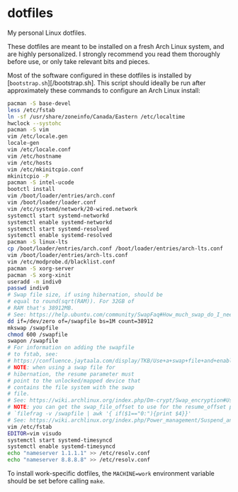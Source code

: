 # dotfiles
My personal Linux dotfiles.

These dotfiles are meant to be installed on a fresh Arch Linux system, and are
highly personalized. I strongly recommend you read them thoroughly before use,
or only take relevant bits and pieces.

Most of the software configured in these dotfiles is installed by
[`bootstrap.sh`][/bootstrap.sh]. This script should ideally be run after
approximately these commands to configure an Arch Linux install:

```sh
pacman -S base-devel
less /etc/fstab
ln -sf /usr/share/zoneinfo/Canada/Eastern /etc/localtime
hwclock --systohc
pacman -S vim
vim /etc/locale.gen 
locale-gen
vim /etc/locale.conf
vim /etc/hostname
vim /etc/hosts
vim /etc/mkinitcpio.conf 
mkinitcpio -P
pacman -S intel-ucode
bootctl install
vim /boot/loader/entries/arch.conf
vim /boot/loader/loader.conf 
vim /etc/systemd/network/20-wired.network
systemctl start systemd-networkd
systemctl enable systemd-networkd
systemctl start systemd-resolved
systemctl enable systemd-resolved
pacman -S linux-lts
cp /boot/loader/entries/arch.conf /boot/loader/entries/arch-lts.conf
vim /boot/loader/entries/arch-lts.conf
vim /etc/modprobe.d/blacklist.conf
pacman -S xorg-server
pacman -S xorg-xinit
useradd -m indiv0
passwd indiv0
# Swap file size, if using hibernation, should be
# equal to round(sqrt(RAM)). For 32GB of
# RAM that's 38912MB.
# See: https://help.ubuntu.com/community/SwapFaq#How_much_swap_do_I_need.3F
dd if=/dev/zero of=/swapfile bs=1M count=38912
mkswap /swapfile
chmod 600 /swapfile
swapon /swapfile
# For information on adding the swapfile
# to fstab, see:
# https://confluence.jaytaala.com/display/TKB/Use+a+swap+file+and+enable+hibernation+on+Arch+Linux+-+including+on+a+LUKS+root+partition#UseaswapfileandenablehibernationonArchLinuxincludingonaLUKSrootpartition-Createandenableswapfileonrootpartition
# NOTE: when using a swap file for
# hibernation, the resume parameter must
# point to the unlocked/mapped device that
# contains the file system with the swap
# file.
# See: https://wiki.archlinux.org/index.php/Dm-crypt/Swap_encryption#Using_a_swap_file
# NOTE: you can get the swap_file_offset to use for the resume_offset parameter with:
# `filefrag -v /swapfile | awk '{ if($1=="0:"){print $4}}'
# See: https://wiki.archlinux.org/index.php/Power_management/Suspend_and_hibernate#Hibernation_into_swap_file
vim /etc/fstab
EDITOR=vim visudo
systemctl start systemd-timesyncd
systemctl enable systemd-timesyncd
echo "nameserver 1.1.1.1" >> /etc/resolv.conf
echo "nameserver 8.8.8.8" >> /etc/resolv.conf
```

To install work-specific dotfiles, the `MACHINE=work` environment variable
should be set before calling `make`.

